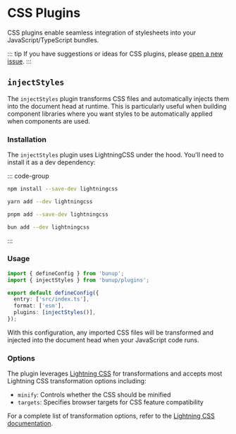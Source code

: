 # CSS Plugins

CSS plugins enable seamless integration of stylesheets into your JavaScript/TypeScript bundles.

::: tip
If you have suggestions or ideas for CSS plugins, please [open a new issue](https://github.com/arshad-yaseen/bunup/issues/new).
:::

## `injectStyles`

The `injectStyles` plugin transforms CSS files and automatically injects them into the document head at runtime. This is particularly useful when building component libraries where you want styles to be automatically applied when components are used.

### Installation

The `injectStyles` plugin uses LightningCSS under the hood. You'll need to install it as a dev dependency:

::: code-group

```bash [npm]
npm install --save-dev lightningcss
```

```bash [yarn]
yarn add --dev lightningcss
```

```bash [pnpm]
pnpm add --save-dev lightningcss
```

```bash [bun]
bun add --dev lightningcss
```

:::

### Usage

```ts
import { defineConfig } from 'bunup';
import { injectStyles } from 'bunup/plugins';

export default defineConfig({
  entry: ['src/index.ts'],
  format: ['esm'],
  plugins: [injectStyles()],
});
```

With this configuration, any imported CSS files will be transformed and injected into the document head when your JavaScript code runs.

### Options

The plugin leverages [Lightning CSS](https://lightningcss.dev/docs.html) for transformations and accepts most Lightning CSS transformation options including:

- `minify`: Controls whether the CSS should be minified
- `targets`: Specifies browser targets for CSS feature compatibility

For a complete list of transformation options, refer to the [Lightning CSS documentation](https://lightningcss.dev/docs.html).
